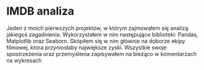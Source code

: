 # IMDB analiza
 
Jeden z moich pierwszych projektów, w którym zajmowałem się analizą jakiegoś zagadnienia. Wykorzystałem w nim następujące biblioteki: Pandas, Matplotlib oraz Seaborn. Skópiłem się w nim głównie na doborze ekipy filmowej, która przyniosłaby największe zyski. Wszystkie swoje spostrzeżenia oraz przemyślenia zapisywałem na bieżąco w komentarzach na wykresach